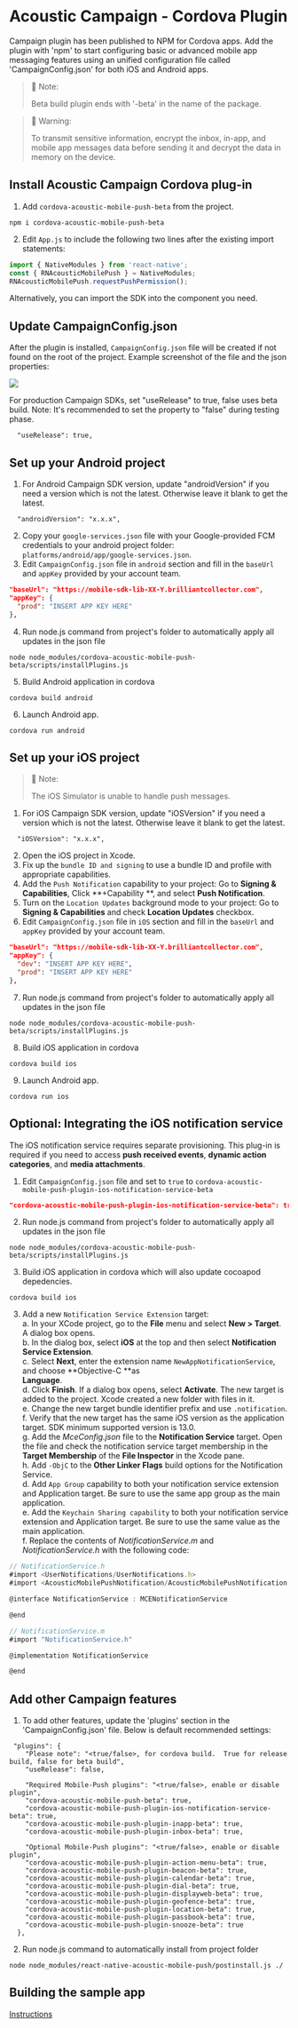 # Acoustic Campaign - Cordova Plugin

Campaign plugin has been published to NPM for Cordova apps. Add the plugin with 'npm' to start configuring basic or advanced mobile app messaging features using an unified configuration file called 'CampaignConfig.json' for both iOS and Android apps.

> 📘 Note:
> 
> Beta build plugin ends with '-beta' in the name of the package.

> 🚧 Warning:
> 
> To transmit sensitive information, encrypt the inbox, in-app, and mobile app messages data before sending it and decrypt the data in memory on the device.

## Install Acoustic Campaign Cordova plug-in

1. Add `cordova-acoustic-mobile-push-beta` from the project.

```shell npm
npm i cordova-acoustic-mobile-push-beta
```

2. Edit `App.js` to include the following two lines after the existing import statements:

```javascript
import { NativeModules } from 'react-native';
const { RNAcousticMobilePush } = NativeModules;
RNAcousticMobilePush.requestPushPermission();
```

Alternatively, you can import the SDK into the component you need.

## Update CampaignConfig.json

After the plugin is installed, `CampaignConfig.json` file will be created if not found on the root of the project. Example screenshot of the file and the json properties:

![](https://files.readme.io/53a3b4b-image.png)

For production Campaign SDKs, set "useRelease" to true, false uses beta build.  Note: It's recommended to set the property to "false" during testing phase.

```shell json
  "useRelease": true,
```

## Set up your Android project
1. For Android Campaign SDK version, update "androidVersion" if you need a version which is not the latest. Otherwise leave it blank to get the latest.
```shell json
  "androidVersion": "x.x.x",
```
2. Copy your `google-services.json` file with your Google-provided FCM credentials to your android project folder: `platforms/android/app/google-services.json`.
3. Edit `CampaignConfig.json` file in `android` section and fill in the `baseUrl` and `appKey` provided by your account team.
```json
"baseUrl": "https://mobile-sdk-lib-XX-Y.brilliantcollector.com",
"appKey": {
  "prod": "INSERT APP KEY HERE"
},
```
4. Run node.js command from project's folder to automatically apply all updates in the json file
```text shell
node node_modules/cordova-acoustic-mobile-push-beta/scripts/installPlugins.js
```
5. Build Android application in cordova
```text shell
cordova build android
```
6. Launch Android app.
```text shell
cordova run android
```

## Set up your iOS project
> 📘 Note:
> 
> The iOS Simulator is unable to handle push messages.
1. For iOS Campaign SDK version, update "iOSVersion" if you need a version which is not the latest. Otherwise leave it blank to get the latest.
```shell json
  "iOSVersion": "x.x.x",
```
2. Open the iOS project in Xcode.
3. Fix up the `bundle ID and signing` to use a bundle ID and profile with appropriate capabilities.
4. Add the `Push Notification` capability to your project: Go to **Signing & Capabilities**, Click **+Capability **, and select **Push Notification**.
5. Turn on the `Location Updates` background mode to your project: Go to **Signing & Capabilities** and check **Location Updates** checkbox.
6. Edit `CampaignConfig.json` file in `iOS` section and fill in the `baseUrl` and `appKey` provided by your account team.

```json
"baseUrl": "https://mobile-sdk-lib-XX-Y.brilliantcollector.com",
"appKey": {
  "dev": "INSERT APP KEY HERE",
  "prod": "INSERT APP KEY HERE"
},
```
7. Run node.js command from project's folder to automatically apply all updates in the json file
```text shell
node node_modules/cordova-acoustic-mobile-push-beta/scripts/installPlugins.js
```
8. Build iOS application in cordova
```text shell
cordova build ios
```
9. Launch Android app.
```text shell
cordova run ios
```

## Optional: Integrating the iOS notification service

The iOS notification service requires separate provisioning. This plug-in is required if you need to access **push received events**, **dynamic action categories**, and **media attachments**. 

1. Edit `CampaignConfig.json` file and set to `true` to `cordova-acoustic-mobile-push-plugin-ios-notification-service-beta`
```json
"cordova-acoustic-mobile-push-plugin-ios-notification-service-beta": true,
```
2. Run node.js command from project's folder to automatically apply all updates in the json file
```text shell
node node_modules/cordova-acoustic-mobile-push-beta/scripts/installPlugins.js
```
3. Build iOS application in cordova which will also update cocoapod depedencies.
```text shell
cordova build ios
```
3. Add a new `Notification Service Extension` target:  
   a. In your XCode project, go to the **File** menu and select **New > Target**. A dialog box opens.  
   b. In the dialog box, select **iOS** at the top and then select **Notification Service Extension**.  
   c.  Select **Next**, enter the extension name `NewAppNotificationService`, and choose **Objective-C **as  
   **Language**.  
   d. Click **Finish**. If a dialog box opens, select **Activate**. The new target is added to the project. Xcode created a new folder with files in it.  
   e. Change the new target bundle identifier prefix and use `.notification`.  
   f. Verify that the new target has the same iOS version as the application target. SDK minimum supported version is 13.0.  
   g. Add the _MceConfig.json_ file to the **Notification Service** target. Open the file and check the notification service target membership in the **Target Membership** of the **File Inspector** in the Xcode pane.  
   h. Add `-ObjC` to the **Other Linker Flags** build options for the Notification Service.  
   d. Add `App Group` capability to both your notification service extension and Application target. Be sure to use the same app group as the main application.  
   e. Add the `Keychain Sharing capability` to both your notification service extension and Application target. Be sure to use the same value as the main application.  
   f. Replace the contents of _NotificationService.m_ and _NotificationService.h_ with the following code:

```javascript NotificationService.h
// NotificationService.h
#import <UserNotifications/UserNotifications.h>
#import <AcousticMobilePushNotification/AcousticMobilePushNotification.h>

@interface NotificationService : MCENotificationService

@end
```
```javascript NotificationService.m
// NotificationService.m
#import "NotificationService.h"

@implementation NotificationService

@end
```

## Add other Campaign features

1. To add other features, update the 'plugins' section in the 'CampaignConfig.json' file.  Below is default recommended settings:

```Text CampaignConfig.json
 "plugins": {
    "Please note": "<true/false>, for cordova build.  True for release build, false for beta build",
    "useRelease": false,

    "Required Mobile-Push plugins": "<true/false>, enable or disable plugin",
    "cordova-acoustic-mobile-push-beta": true,
    "cordova-acoustic-mobile-push-plugin-ios-notification-service-beta": true,
    "cordova-acoustic-mobile-push-plugin-inapp-beta": true,
    "cordova-acoustic-mobile-push-plugin-inbox-beta": true,

    "Optional Mobile-Push plugins": "<true/false>, enable or disable plugin",
    "cordova-acoustic-mobile-push-plugin-action-menu-beta": true,
    "cordova-acoustic-mobile-push-plugin-beacon-beta": true,
    "cordova-acoustic-mobile-push-plugin-calendar-beta": true,
    "cordova-acoustic-mobile-push-plugin-dial-beta": true,
    "cordova-acoustic-mobile-push-plugin-displayweb-beta": true,
    "cordova-acoustic-mobile-push-plugin-geofence-beta": true,
    "cordova-acoustic-mobile-push-plugin-location-beta": true,
    "cordova-acoustic-mobile-push-plugin-passbook-beta": true,
    "cordova-acoustic-mobile-push-plugin-snooze-beta": true
  },
```

2. Run node.js command to automatically install from project folder

```Text shell
node node_modules/react-native-acoustic-mobile-push/postinstall.js ./
```

## Building the sample app
[Instructions](./applications/samples/Sample/README.md)
